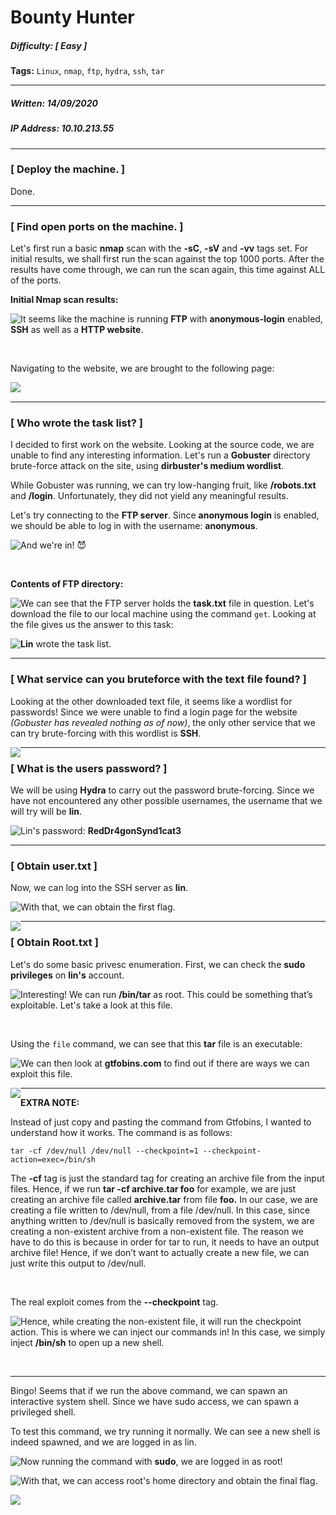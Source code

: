 # Bounty Hunter

##### Difficulty: [ Easy ]

**Tags:** `Linux`,  `nmap`,  `ftp`,  `hydra`,  `ssh`,  `tar`

---

##### Written: 14/09/2020

##### IP Address: 10.10.213.55

---

### [ Deploy the machine. ]

Done.

---

### [ Find open ports on the machine. ]

Let's first run a basic **nmap** scan with the **-sC**, **-sV** and **-vv** tags set. For initial results, we shall first run the scan against the top 1000 ports. After the results have come through, we can run the scan again, this time against ALL of the ports.

**Initial Nmap scan results:**

<img style="float: left;" src="screenshots/screenshot1.png">

It seems like the machine is running **FTP** with **anonymous-login** enabled, **SSH** as well as a **HTTP website**.

<br>

Navigating to the website, we are brought to the following page:

<img style="float: left;" src="screenshots/screenshot2.png">

<br>

---

### [ Who wrote the task list? ]

I decided to first work on the website. Looking at the source code, we are unable to find any interesting information. Let's run a **Gobuster** directory brute-force attack on the site, using **dirbuster's medium wordlist**. 

While Gobuster was running, we can try low-hanging fruit, like **/robots.txt** and **/login**. Unfortunately, they did not yield any meaningful results.

Let's try connecting to the **FTP server**. Since **anonymous login** is enabled, we should be able to log in with the username: **anonymous**.

<img style="float: left;" src="screenshots/screenshot3.png">

And we're in! :smiling_imp:

<br>

**Contents of FTP directory:**

<img style="float: left;" src="screenshots/screenshot4.png">

We can see that the FTP server holds the **task.txt** file in question. Let's download the file to our local machine using the command ```get```. Looking at the file gives us the answer to this task:

 <img style="float: left;" src="screenshots/screenshot5.png">





**Lin** wrote the task list.

---

### [ What service can you bruteforce with the text file found? ]

Looking at the other downloaded text file, it seems like a wordlist for passwords! Since we were unable to find a login page for the website *(Gobuster has revealed nothing as of now)*, the only other service that we can try brute-forcing with this wordlist is **SSH**.

<img style="float: left;" src="screenshots/screenshot6.png">

---

 ### [ What is the users password? ]

We will be using **Hydra** to carry out the password brute-forcing. Since we have not encountered any other possible usernames, the username that we will try will be **lin**.

<img style="float: left;" src="screenshots/screenshot7.png">

Lin's password: **RedDr4gonSynd1cat3**

---

### [ Obtain user.txt ]

Now, we can log into the SSH server as **lin**.

<img style="float: left;" src="screenshots/screenshot8.png">

With that, we can obtain the first flag.

<img style="float: left;" src="screenshots/screenshot9.png">

---

### [ Obtain Root.txt ]

Let's do some basic privesc enumeration. First, we can check the **sudo privileges** on **lin's** account.

<img style="float: left;" src="screenshots/screenshot10.png">

Interesting! We can run **/bin/tar** as root. This could be something that’s exploitable. Let's take a look at this file.

<br>

Using the ```file``` command, we can see that this **tar** file is an executable:

<img style="float: left;" src="screenshots/screenshot11.png">

We can then look at **gtfobins.com** to find out if there are ways we can exploit this file.

<img style="float: left;" src="screenshots/screenshot12.png">

---

**EXTRA NOTE:**

Instead of just copy and pasting the command from Gtfobins, I wanted to understand how it works. The command is as follows:

```
tar -cf /dev/null /dev/null --checkpoint=1 --checkpoint-action=exec=/bin/sh
```

The **-cf** tag is just the standard tag for creating an archive file from the input files. Hence, if we run **tar -cf archive.tar foo** for example, we are just creating an archive file called **archive.tar** from file **foo.** In our case, we are creating a file written to /dev/null, from a file /dev/null. In this case, since anything written to /dev/null is basically removed from the system, we are creating a non-existent archive from a non-existent file. The reason we have to do this is because in order for tar to run, it needs to have an output archive file! Hence, if we don’t want to actually create a new file, we can just write this output to /dev/null.

<br>

The real exploit comes from the **--checkpoint** tag. 

<img style="float: left;" src="screenshots/screenshot13.png">

Hence, while creating the non-existent file, it will run the checkpoint action. This is where we can inject our commands in! In this case, we simply inject **/bin/sh** to open up a new shell.

<br>

---

Bingo! Seems that if we run the above command, we can spawn an interactive system shell. Since we have sudo access, we can spawn a privileged shell.

To test this command, we try running it normally. We can see a new shell is indeed spawned, and we are logged in as lin.

<img style="float: left;" src="screenshots/screenshot14.png">

Now running the command with **sudo**, we are logged in as root!

<img style="float: left;" src="screenshots/screenshot15.png">

With that, we can access root's home directory and obtain the final flag.

<img style="float: left;" src="screenshots/screenshot16.png">

